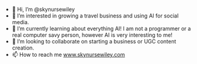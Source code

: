 - 👋 Hi, I’m @skynursewiley
- 👀 I’m interested in growing a travel business and using AI for social media. 
- 🌱 I’m currently learning about everything AI! I am not a programmer or a real computer savy person, however AI is very interesting to me!
- 💞️ I’m looking to collaborate on starting a business or UGC content creation. 
- 📫 How to reach me www.skynursewiley.com

<!---
skynursewiley/skynursewiley is a ✨ special ✨ repository because its `README.md` (this file) appears on your GitHub profile.
You can click the Preview link to take a look at your changes.
--->
